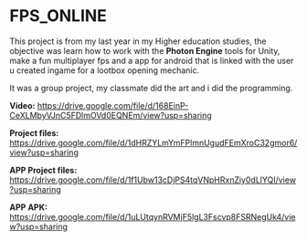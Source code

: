 # FPS_ONLINE
This project is from my last year in my Higher education studies, the objective was learn how to work with the **Photon Engine** tools for Unity, make a fun multiplayer fps and a app for android that is linked with the user u created ingame for a lootbox opening mechanic.

It was a group project, my classmate did the art and i did the programming. 

**Video:** https://drive.google.com/file/d/168EinP-CeXLMbyVJnC5FDlmOVd0EQNEm/view?usp=sharing

**Project files:** https://drive.google.com/file/d/1dHRZYLmYmFPlmnUgudFEmXroC32gmor6/view?usp=sharing

**APP Project files:** https://drive.google.com/file/d/1f1Ubw13cDjPS4tqVNpHRxnZiy0dLlYQI/view?usp=sharing

**APP APK:** https://drive.google.com/file/d/1uLUtqynRVMjF5lgL3Fscvp8FSRNegUk4/view?usp=sharing
